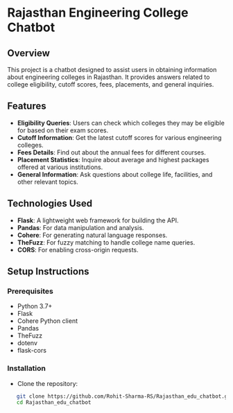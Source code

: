 # Rajasthan Engineering College Chatbot

## Overview

This project is a chatbot designed to assist users in obtaining information about engineering colleges in Rajasthan. It provides answers related to college eligibility, cutoff scores, fees, placements, and general inquiries.

## Features

- **Eligibility Queries**: Users can check which colleges they may be eligible for based on their exam scores.
- **Cutoff Information**: Get the latest cutoff scores for various engineering colleges.
- **Fees Details**: Find out about the annual fees for different courses.
- **Placement Statistics**: Inquire about average and highest packages offered at various institutions.
- **General Information**: Ask questions about college life, facilities, and other relevant topics.

## Technologies Used

- **Flask**: A lightweight web framework for building the API.
- **Pandas**: For data manipulation and analysis.
- **Cohere**: For generating natural language responses.
- **TheFuzz**: For fuzzy matching to handle college name queries.
- **CORS**: For enabling cross-origin requests.

## Setup Instructions

### Prerequisites

- Python 3.7+
- Flask
- Cohere Python client
- Pandas
- TheFuzz
- dotenv
- flask-cors

### Installation
- Clone the repository:
```bash
   git clone https://github.com/Rohit-Sharma-RS/Rajasthan_edu_chatbot.git
   cd Rajasthan_edu_chatbot
   ```
